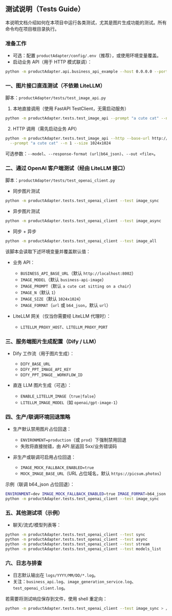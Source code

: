 ## 测试说明（Tests Guide）

本说明文档介绍如何在本项目中运行各类测试，尤其是图片生成功能的测试。所有命令均在项目根目录执行。

### 准备工作

- 可选：配置 `productAdapter/config/.env`（推荐），或使用环境变量覆盖。
- 启动业务 API（用于 HTTP 模式联调）：

```bash
python -m productAdapter.api.business_api_example --host 0.0.0.0 --port 8002
```

### 一、图片接口直连测试（不依赖 LiteLLM）

脚本：`productAdapter/tests/test_image_api.py`

1) 本地直接调用（使用 FastAPI TestClient，无需启动服务）
```bash
python -m productAdapter.tests.test_image_api --prompt "a cute cat" --n 1 --size 1024x1024
```

2) HTTP 调用（需先启动业务 API）
```bash
python -m productAdapter.tests.test_image_api --http --base-url http://localhost:8002 \
  --prompt "a cute cat" --n 1 --size 1024x1024
```

可选参数：`--model`、`--response-format (url|b64_json)`、`--out <file>`。

### 二、通过 OpenAI 客户端测试（经由 LiteLLM 接口）

脚本：`productAdapter/tests/test_openai_client.py`

- 同步图片测试
```bash
python -m productAdapter.tests.test_openai_client --test image_sync
```

- 异步图片测试
```bash
python -m productAdapter.tests.test_openai_client --test image_async
```

- 同步 + 异步
```bash
python -m productAdapter.tests.test_openai_client --test image_all
```

该脚本会读取下述环境变量并覆盖默认值：

- 业务 API：
  - `BUSINESS_API_BASE_URL`（默认 `http://localhost:8002`）
  - `IMAGE_MODEL`（默认 `business-api-image`）
  - `IMAGE_PROMPT`（默认 `a cute cat sitting on a chair`）
  - `IMAGE_N`（默认 `1`）
  - `IMAGE_SIZE`（默认 `1024x1024`）
  - `IMAGE_FORMAT`（`url` 或 `b64_json`，默认 `url`）

- LiteLLM 网关（仅当你需要经 LiteLLM 代理时）：
  - `LITELLM_PROXY_HOST`、`LITELLM_PROXY_PORT`

### 三、服务端图片生成配置（Dify / LLM）

- Dify 工作流（用于图片生成）：
  - `DIFY_BASE_URL`
  - `DIFY_PPT_IMAGE_API_KEY`
  - `DIFY_PPT_IMAGE__WORKFLOW_ID`

- 直连 LLM 图片生成（可选）：
  - `ENABLE_LITELLM_IMAGE`（`true|false`）
  - `LITELLM_IMAGE_MODEL`（如 `openai/gpt-image-1`）

### 四、生产/联调环境回退策略

- 生产默认禁用图片占位回退：
  - `ENVIRONMENT=production`（或 `prod`）下强制禁用回退
  - 失败将直接抛错，由 API 层返回 5xx/业务错误码

- 非生产或联调可启用占位回退：
  - `IMAGE_MOCK_FALLBACK_ENABLED=true`
  - `MOCK_IMAGE_BASE_URL`（URL 占位域名，默认 `https://picsum.photos`）

示例（联调 b64_json 占位回退）：
```bash
ENVIRONMENT=dev IMAGE_MOCK_FALLBACK_ENABLED=true IMAGE_FORMAT=b64_json \
python -m productAdapter.tests.test_openai_client --test image_sync
```

### 五、其他测试项（示例）

- 聊天/流式/模型列表等：
```bash
python -m productAdapter.tests.test_openai_client --test sync
python -m productAdapter.tests.test_openai_client --test async
python -m productAdapter.tests.test_openai_client --test stream
python -m productAdapter.tests.test_openai_client --test models_list
```

### 六、日志与排查

- 日志默认输出在 `logs/YYYY/MM/DD/*.log`。
- 关注：`business_api.log`、`image_generation_service.log`、`test_openai_client.log`。

若需要将测试响应保存到文件，使用 shell 重定向：
```bash
python -m productAdapter.tests.test_openai_client --test image_sync > /tmp/image_test.log
```





